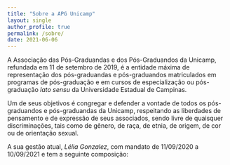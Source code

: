 ```yaml
---
title: "Sobre a APG Unicamp"
layout: single
author_profile: true
permalink: /sobre/
date: 2021-06-06
---
```

A Associação das Pós-Graduandas e dos Pós-Graduandos da Unicamp, refundada em 11 de setembro de 2019, é a entidade máxima de representação dos pós-graduandas e pós-graduandos matriculados em programas de pós-graduação e em cursos de especialização ou pós-graduação *lato sensu* da Universidade Estadual de Campinas.

Um de seus objetivos é congregar e defender a vontade de todos os pós-graduandos e pós-graduandas da Unicamp, respeitando as liberdades de pensamento e de expressão de seus associados, sendo livre de quaisquer discriminações, tais como de gênero, de raça, de etnia, de origem, de cor ou de orientação sexual.

A sua gestão atual, *Lélia Gonzalez*, com mandato de 11/09/2020 a 10/09/2021 e tem a seguinte composição:
